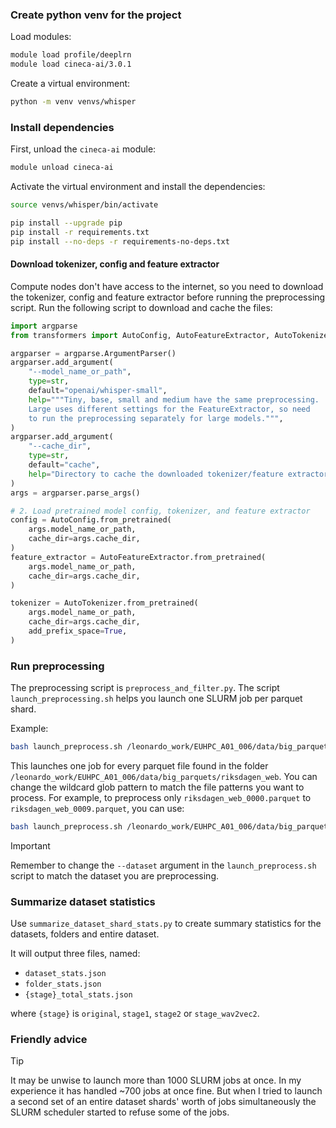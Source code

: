 ### Create python venv for the project

Load modules:

```bash
module load profile/deeplrn
module load cineca-ai/3.0.1
```

Create a virtual environment:

```bash
python -m venv venvs/whisper
```

### Install dependencies

First, unload the `cineca-ai` module:

```bash
module unload cineca-ai
```

Activate the virtual environment and install the dependencies:

```bash
source venvs/whisper/bin/activate
```

```bash
pip install --upgrade pip
pip install -r requirements.txt
pip install --no-deps -r requirements-no-deps.txt
```

#### Download tokenizer, config and feature extractor

Compute nodes don't have access to the internet, so you need to download the tokenizer, config and feature extractor before running the preprocessing script. Run the following script to download and cache the files:

```python
import argparse
from transformers import AutoConfig, AutoFeatureExtractor, AutoTokenizer

argparser = argparse.ArgumentParser()
argparser.add_argument(
    "--model_name_or_path",
    type=str,
    default="openai/whisper-small",
    help="""Tiny, base, small and medium have the same preprocessing.
    Large uses different settings for the FeatureExtractor, so need 
    to run the preprocessing separately for large models.""",
)
argparser.add_argument(
    "--cache_dir",
    type=str,
    default="cache",
    help="Directory to cache the downloaded tokenizer/feature extractor/model weights.",
)
args = argparser.parse_args()

# 2. Load pretrained model config, tokenizer, and feature extractor
config = AutoConfig.from_pretrained(
    args.model_name_or_path,
    cache_dir=args.cache_dir,
)
feature_extractor = AutoFeatureExtractor.from_pretrained(
    args.model_name_or_path,
    cache_dir=args.cache_dir,
)

tokenizer = AutoTokenizer.from_pretrained(
    args.model_name_or_path,
    cache_dir=args.cache_dir,
    add_prefix_space=True,
)
```

### Run preprocessing

The preprocessing script is `preprocess_and_filter.py`. The script `launch_preprocessing.sh` helps you launch one SLURM job per parquet shard. 

Example:

```bash
bash launch_preprocess.sh /leonardo_work/EUHPC_A01_006/data/big_parquets/riksdagen_web *.parquet
```

This launches one job for every parquet file found in the folder `/leonardo_work/EUHPC_A01_006/data/big_parquets/riksdagen_web`. You can change the wildcard glob pattern to match the file patterns you want to process. For example, to preprocess only `riksdagen_web_0000.parquet` to `riksdagen_web_0009.parquet`, you can use:

```bash
bash launch_preprocess.sh /leonardo_work/EUHPC_A01_006/data/big_parquets/riksdagen_web riksdagen_web_000*.parquet
```

> [!IMPORTANT] 
> Remember to change the `--dataset` argument in the `launch_preprocess.sh` script to match the dataset you are preprocessing.

### Summarize dataset statistics

Use `summarize_dataset_shard_stats.py` to create summary statistics for the datasets, folders and entire dataset.

It will output three files, named:

* `dataset_stats.json`
* `folder_stats.json`
* `{stage}_total_stats.json`

where `{stage}` is `original`, `stage1`, `stage2` or `stage_wav2vec2`.

### Friendly advice

> [!TIP]
> It may be unwise to launch more than 1000 SLURM jobs at once. In my experience it has handled ~700 jobs at once fine. But when I tried to launch a second set of an entire dataset shards' worth of jobs simultaneously the SLURM scheduler started to refuse some of the jobs.